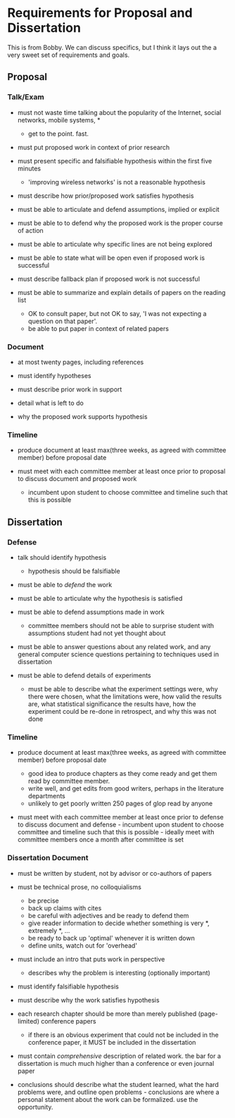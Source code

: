 # Requirements for Proposal and Dissertation

This is from Bobby. We can discuss specifics, but I think it lays out
the a very sweet set of requirements and goals.

## Proposal

### Talk/Exam


 - must not waste time talking about the popularity of the
    Internet, social networks, mobile systems, *
      - get to the point.  fast.

 - must put proposed work in context of prior research

 - must present specific and falsifiable hypothesis within the first
five minutes
     - 'improving wireless networks' is not a reasonable hypothesis

 - must describe how prior/proposed work satisfies hypothesis

 - must be able to articulate and defend assumptions, implied or explicit

 - must be able to to defend why the proposed work is the proper
      course of action

 - must be able to articulate why specific lines are not being explored

 - must be able to state what will be open even if proposed work is successful

 - must describe fallback plan if proposed work is not successful

 - must be able to summarize and explain details of papers on the reading list
     - OK to consult paper, but not OK to say, 'I was not expecting a question
        on that paper'.
     - be able to put paper in context of related papers


### Document

 - at most twenty pages, including references
 - must identify hypotheses

 - must describe prior work in support
 - detail what is left to do
 - why the proposed work supports hypothesis


### Timeline

  - produce document at least max(three weeks, as agreed with committee member) before proposal date

  - must meet with each committee member at least once prior to proposal to discuss document and proposed work
        
     - incumbent upon student to choose committee and timeline such that this is possible

## Dissertation

### Defense

 - talk should identify hypothesis
    - hypothesis should be falsifiable

 - must be able to *defend* the work

 - must be able to articulate why the hypothesis is satisfied

 - must be able to defend assumptions made in work
     - committee members should not be able to surprise student
        with assumptions student had not yet thought about

 - must be able to answer questions about any related work, and any
      general computer science questions pertaining to techniques
      used in dissertation

 - must be able to defend details of experiments
     - must be able to describe what the experiment settings were,
        why there were chosen, what the limitations were, how
        valid the results are, what statistical significance the results
        have, how the experiment could be re-done in retrospect, and why
        this was not done

### Timeline

  - produce document at least max(three weeks, as agreed with committee member)
     before proposal date
       - good idea to produce chapters as they come ready and get them
         read by committee member.
       - write well, and get edits from good writers, perhaps in the
          literature departments
       - unlikely to get poorly written 250 pages of glop read by anyone

  - must meet with each committee member at least once prior to defense
     to discuss document and defense
        - incumbent upon student to choose committee
           and timeline such that this is possible
        - ideally meet with committee members once a month
           after committee is set

### Dissertation Document

 - must be written by student, not by advisor or
    co-authors of papers

 - must be technical prose,  no colloquialisms
     - be precise
     - back up claims with cites
     - be careful with adjectives and be ready to defend them
     - give reader information to decide whether something
        is very *, extremely *, ...
     - be ready to back up 'optimal' whenever it is written down
     - define units, watch out for 'overhead'

 - must include an intro that puts work in perspective
     - describes why the problem is interesting (optionally important)

  - must identify falsifiable hypothesis

  - must describe why the work satisfies hypothesis

  - each research chapter should be more than merely published  (page-limited)
     conference papers
       - if there is an obvious experiment that could not  be included
          in the conference paper, it MUST be included in the dissertation

  - must contain _comprehensive_ description of related work.  the bar for
     a dissertation is much much higher than a conference or even journal
     paper

 - conclusions should describe what the student learned, what the hard problems
    were, and outline open problems
       - conclusions are where a personal statement about the work can be
           formalized.  use the opportunity.